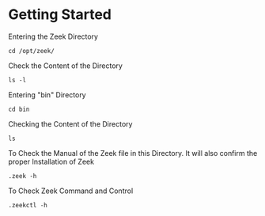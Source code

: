 # Getting Started
Entering the Zeek Directory
```
cd /opt/zeek/
```
Check the Content of the Directory
```
ls -l
```
Entering "bin" Directory
```
cd bin
```
Checking the Content of the Directory
```
ls
```
To Check the Manual of the Zeek file in this Directory. It will also confirm the proper Installation of Zeek
```
.zeek -h
```
To Check Zeek Command and Control
```
.zeekctl -h
```
